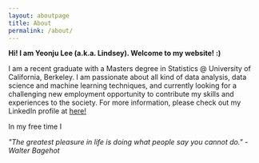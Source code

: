 ```yaml
---
layout: aboutpage
title: About
permalink: /about/
---
```


<!-- profile image -->
<!-- ![alt text](/images/about.jpg) -->

**Hi! I am Yeonju Lee (a.k.a. Lindsey). Welcome to my website! :)**

I am a recent graduate with a Masters degree in Statistics @ University of California, Berkeley. I am passionate about all kind of data analysis, data science and machine learning techniques, and currently looking for a challenging new employment opportunity to contribute my skills and experiences to the society. For more information, please check out my LinkedIn profile at [here!](https://www.linkedin.com/in/lindsey-lee-1a9013a7)

In my free time I

*"The greatest pleasure in life is doing what people say you cannot do." - Walter Bagehot*
